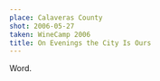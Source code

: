 ```yaml
---
place: Calaveras County
shot: 2006-05-27
taken: WineCamp 2006
title: On Evenings the City Is Ours
---
```


Word.
